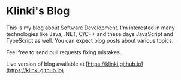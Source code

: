 # Klinki's Blog

This is my blog about Software Development. I'm interested in many technologies like Java, .NET, C/C++ and these days JavaScript and TypeScript as well. You can expect blog posts about various topics. 

Feel free to send pull requests fixing mistakes.

Live version of blog available at [https://klinki.github.io](https://klinki.github.io)
